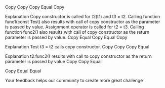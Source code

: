 
Copy Copy Copy Equal Copy

Explanation
Copy constructor is called for t2(t1) and t3 = t2.
Calling function func1(const Test) also results with call of copy constructor as the parameter is passed by value.
Assignment operator is called for t2 = t3.
Calling function func2() also results with call of copy constructor as the return parameter is passed by value.
Copy Equal Copy Equal Copy

Explanation Test t3 = t2 calls copy constructor.
Copy Copy Copy Equal

Explanation t2.func2() results with call to copy constructor as the return parameter is passed by value
Copy Copy Equal

Copy Equal Equal

Your feedback helps our community to create more great challenge
